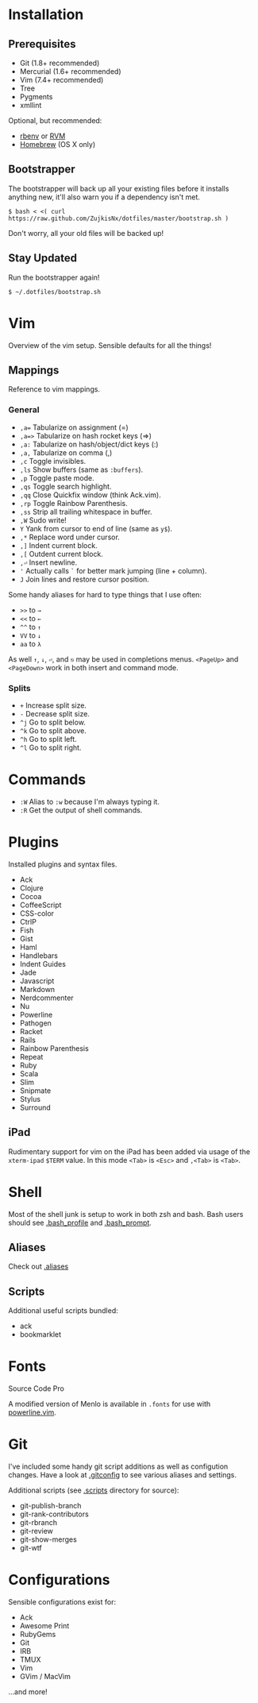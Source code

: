 Installation
============

Prerequisites
-------------

* Git (1.8+ recommended)
* Mercurial (1.6+ recommended)
* Vim (7.4+ recommended)
* Tree
* Pygments
* xmllint

Optional, but recommended:

* [rbenv](http://rbenv.org) or [RVM](http://rvm.io/)
* [Homebrew](http://mxcl.github.com/homebrew/) (OS X only)


Bootstrapper
------------

The bootstrapper will back up all your existing files before it installs
anything new, it'll also warn you if a dependency isn't met.

``` bash-session
$ bash < <( curl https://raw.github.com/ZujkisNx/dotfiles/master/bootstrap.sh )
```

Don't worry, all your old files will be backed up!


Stay Updated
------------

Run the bootstrapper again!

``` bash-session
$ ~/.dotfiles/bootstrap.sh
```


Vim
===

Overview of the vim setup. Sensible defaults for all the things!


Mappings
--------

Reference to vim mappings.


### General

* `,a=` Tabularize on assignment (=)
* `,a=>` Tabularize on hash rocket keys (=>)
* `,a:` Tabularize on hash/object/dict keys (:)
* `,a,` Tabularize on comma (,)
* `,c` Toggle invisibles.
* `,ls` Show buffers (same as `:buffers`).
* `,p` Toggle paste mode.
* `,qs` Toggle search highlight.
* `,qq` Close Quickfix window (think Ack.vim).
* `,rp` Toggle Rainbow Parenthesis.
* `,ss` Strip all trailing whitespace in buffer.
* `,W` Sudo write!
* `Y` Yank from cursor to end of line (same as `y$`).
* `,*` Replace word under cursor.
* `,]` Indent current block.
* `,[` Outdent current block.
* `,⏎` Insert newline.
* `'` Actually calls <code>`</code> for better mark jumping (line + column).
* `J` Join lines and restore cursor position.

Some handy aliases for hard to type things that I use often:

* `>>` to `→`
* `<<` to `←`
* `^^` to `↑`
* `VV` to `↓`
* `aa` to `λ`

As well `↑`, `↓`, `⏎`, and `⎋` may be used in completions menus. `<PageUp>` and `<PageDown>` work in both insert and command mode.


### Splits

* `+` Increase split size.
* `-` Decrease split size.
* `^j` Go to split below.
* `^k` Go to split above.
* `^h` Go to split left.
* `^l` Go to split right.


Commands
========

* `:W` Alias to `:w` because I'm always typing it.
* `:R` Get the output of shell commands.


Plugins
=======

Installed plugins and syntax files.

* Ack
* Clojure
* Cocoa
* CoffeeScript
* CSS-color
* CtrlP
* Fish
* Gist
* Haml
* Handlebars
* Indent Guides
* Jade
* Javascript
* Markdown
* Nerdcommenter
* Nu
* Powerline
* Pathogen
* Racket
* Rails
* Rainbow Parenthesis
* Repeat
* Ruby
* Scala
* Slim
* Snipmate
* Stylus
* Surround


iPad
----

Rudimentary support for vim on the iPad has been added via usage of the
`xterm-ipad` `$TERM` value. In this mode `<Tab>` is `<Esc>` and `,<Tab>` is
`<Tab>`.


Shell
=====

Most of the shell junk is setup to work in both zsh and bash. Bash users should
see [.bash_profile](https://github.com/gf3/dotfiles/blob/master/.bash_profile)
and [.bash_prompt](https://github.com/gf3/dotfiles/blob/master/.bash_prompt).


Aliases
-------

Check out [.aliases](https://github.com/ZujkisNx/dotfiles/blob/master/.aliases)


Scripts
-------

Additional useful scripts bundled:

* ack
* bookmarklet


Fonts
=====
Source Code Pro

A modified version of Menlo is available in `.fonts` for use with [powerline.vim](https://github.com/Lokaltog/vim-powerline/).


Git
===

I've included some handy git script additions as well as configution changes.
Have a look at
[.gitconfig](https://github.com/ZujkisNx/dotfiles/blob/master/.gitconfig) to see
various aliases and settings.

Additional scripts (see [.scripts](https://github.com/ZujkisNx/dotfiles/tree/master/.scripts/) directory for source):

* git-publish-branch
* git-rank-contributors
* git-rbranch
* git-review
* git-show-merges
* git-wtf


Configurations
==============

Sensible configurations exist for:

* Ack
* Awesome Print
* RubyGems
* Git
* IRB
* TMUX
* Vim
* GVim / MacVim

...and more!

